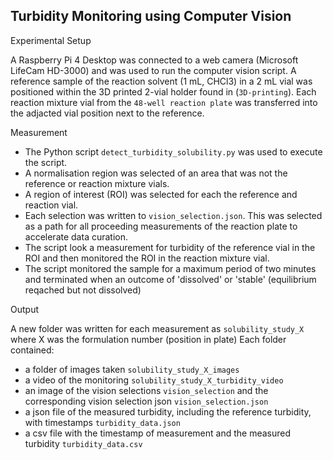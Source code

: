 ## Turbidity Monitoring using Computer Vision

Experimental Setup

A Raspberry Pi 4 Desktop was connected to a web camera (Microsoft LifeCam HD-3000) and was used to run the computer vision script. A reference sample of the reaction solvent (1 mL, CHCl3) in a 2 mL vial was positioned within the 3D printed 2-vial holder found in (`3D-printing`). Each reaction mixture vial from the `48-well reaction plate` was transferred into the adjacted vial position next to the reference.  

Measurement

- The Python script `detect_turbidity_solubility.py` was used to execute the script.
- A normalisation region was selected of an area that was not the reference or reaction mixture vials. 
- A region of interest (ROI) was selected for each the reference and reaction vial. 
- Each selection was written to `vision_selection.json`. This was selected as a path for all proceeding measurements of the reaction plate to accelerate data curation.
- The script look a measurement for turbidity of the reference vial in the ROI and then monitored the ROI in the reaction mixture vial.
- The script monitored the sample for a maximum period of two minutes and terminated when an outcome of 'dissolved' or 'stable' (equilibrium reqached but not dissolved)

Output

A new folder was written for each measurement as `solubility_study_X` where X was the formulation number (position in plate) 
Each folder contained:

- a folder of images taken `solubility_study_X_images`
- a video of the monitoring `solubility_study_X_turbidity_video`
- an image of the vision selections `vision_selection` and the corresponding vision selection json `vision_selection.json`
- a json file of the measured turbidity, including the reference turbidity, with timestamps `turbidity_data.json`
- a csv file with the timestamp of measurement and the measured turbidity `turbidity_data.csv`
